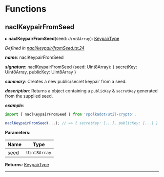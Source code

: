 

# Functions

<a id="naclkeypairfromseed"></a>

##  naclKeypairFromSeed

▸ **naclKeypairFromSeed**(seed: *`Uint8Array`*): [KeypairType](_types_.md#keypairtype)

*Defined in [nacl/keypair/fromSeed.ts:24](https://github.com/polkadot-js/common/blob/4c658e8/packages/util-crypto/src/nacl/keypair/fromSeed.ts#L24)*

*__name__*: naclKeypairFromSeed

*__signature__*: naclKeypairFromSeed (seed: Uint8Array): { secretKey: Uint8Array, publicKey: Uint8Array }

*__summary__*: Creates a new public/secret keypair from a seed.

*__description__*: Returns a object containing a `publicKey` & `secretKey` generated from the supplied seed.

*__example__*:   

```javascript
import { naclKeypairFromSeed } from '@polkadot/util-crypto';

naclKeypairFromSeed(...); // => { secretKey: [...], publicKey: [...] }
```

**Parameters:**

| Name | Type |
| ------ | ------ |
| seed | `Uint8Array` |

**Returns:** [KeypairType](_types_.md#keypairtype)

___

